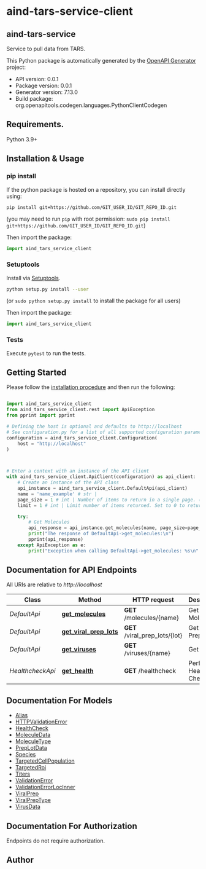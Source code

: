 # aind-tars-service-client

## aind-tars-service

Service to pull data from TARS.



This Python package is automatically generated by the [OpenAPI Generator](https://openapi-generator.tech) project:

- API version: 0.0.1
- Package version: 0.0.1
- Generator version: 7.13.0
- Build package: org.openapitools.codegen.languages.PythonClientCodegen

## Requirements.

Python 3.9+

## Installation & Usage
### pip install

If the python package is hosted on a repository, you can install directly using:

```sh
pip install git+https://github.com/GIT_USER_ID/GIT_REPO_ID.git
```
(you may need to run `pip` with root permission: `sudo pip install git+https://github.com/GIT_USER_ID/GIT_REPO_ID.git`)

Then import the package:
```python
import aind_tars_service_client
```

### Setuptools

Install via [Setuptools](http://pypi.python.org/pypi/setuptools).

```sh
python setup.py install --user
```
(or `sudo python setup.py install` to install the package for all users)

Then import the package:
```python
import aind_tars_service_client
```

### Tests

Execute `pytest` to run the tests.

## Getting Started

Please follow the [installation procedure](#installation--usage) and then run the following:

```python

import aind_tars_service_client
from aind_tars_service_client.rest import ApiException
from pprint import pprint

# Defining the host is optional and defaults to http://localhost
# See configuration.py for a list of all supported configuration parameters.
configuration = aind_tars_service_client.Configuration(
    host = "http://localhost"
)



# Enter a context with an instance of the API client
with aind_tars_service_client.ApiClient(configuration) as api_client:
    # Create an instance of the API class
    api_instance = aind_tars_service_client.DefaultApi(api_client)
    name = 'name_example' # str | 
    page_size = 1 # int | Number of items to return in a single page. (optional) (default to 1)
    limit = 1 # int | Limit number of items returned. Set to 0 to return all. (optional) (default to 1)

    try:
        # Get Molecules
        api_response = api_instance.get_molecules(name, page_size=page_size, limit=limit)
        print("The response of DefaultApi->get_molecules:\n")
        pprint(api_response)
    except ApiException as e:
        print("Exception when calling DefaultApi->get_molecules: %s\n" % e)

```

## Documentation for API Endpoints

All URIs are relative to *http://localhost*

Class | Method | HTTP request | Description
------------ | ------------- | ------------- | -------------
*DefaultApi* | [**get_molecules**](docs/DefaultApi.md#get_molecules) | **GET** /molecules/{name} | Get Molecules
*DefaultApi* | [**get_viral_prep_lots**](docs/DefaultApi.md#get_viral_prep_lots) | **GET** /viral_prep_lots/{lot} | Get Viral Prep Lots
*DefaultApi* | [**get_viruses**](docs/DefaultApi.md#get_viruses) | **GET** /viruses/{name} | Get Viruses
*HealthcheckApi* | [**get_health**](docs/HealthcheckApi.md#get_health) | **GET** /healthcheck | Perform a Health Check


## Documentation For Models

 - [Alias](docs/Alias.md)
 - [HTTPValidationError](docs/HTTPValidationError.md)
 - [HealthCheck](docs/HealthCheck.md)
 - [MoleculeData](docs/MoleculeData.md)
 - [MoleculeType](docs/MoleculeType.md)
 - [PrepLotData](docs/PrepLotData.md)
 - [Species](docs/Species.md)
 - [TargetedCellPopulation](docs/TargetedCellPopulation.md)
 - [TargetedRoi](docs/TargetedRoi.md)
 - [Titers](docs/Titers.md)
 - [ValidationError](docs/ValidationError.md)
 - [ValidationErrorLocInner](docs/ValidationErrorLocInner.md)
 - [ViralPrep](docs/ViralPrep.md)
 - [ViralPrepType](docs/ViralPrepType.md)
 - [VirusData](docs/VirusData.md)


<a id="documentation-for-authorization"></a>
## Documentation For Authorization

Endpoints do not require authorization.


## Author




